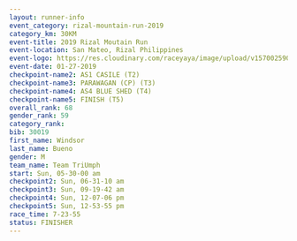 ```yaml
---
layout: runner-info 
event_category: rizal-mountain-run-2019 
category_km: 30KM 
event-title: 2019 Rizal Moutain Run 
event-location: San Mateo, Rizal Philippines 
event-logo: https://res.cloudinary.com/raceyaya/image/upload/v1570025909/logo/rizal-mountain_gkfete.jpg 
event-date: 01-27-2019 
checkpoint-name2: AS1 CASILE (T2) 
checkpoint-name3: PARAWAGAN (CP) (T3) 
checkpoint-name4: AS4 BLUE SHED (T4) 
checkpoint-name5: FINISH (T5) 
overall_rank: 68
gender_rank: 59
category_rank: 
bib: 30019
first_name: Windsor
last_name: Bueno
gender: M
team_name: Team TriUmph
start: Sun, 05-30-00 am
checkpoint2: Sun, 06-31-10 am
checkpoint3: Sun, 09-19-42 am
checkpoint4: Sun, 12-07-06 pm
checkpoint5: Sun, 12-53-55 pm
race_time: 7-23-55
status: FINISHER
---
```

